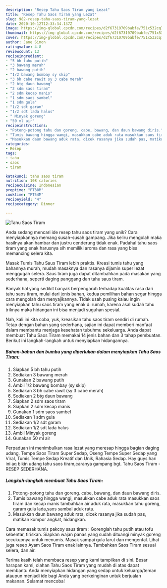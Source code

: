 ```yaml
---
description: "Resep Tahu Saos Tiram yang Lezat"
title: "Resep Tahu Saos Tiram yang Lezat"
slug: 982-resep-tahu-saos-tiram-yang-lezat
date: 2020-10-12T12:33:34.137Z
image: https://img-global.cpcdn.com/recipes/d2f67310709babfe/751x532cq70/tahu-saos-tiram-foto-resep-utama.jpg
thumbnail: https://img-global.cpcdn.com/recipes/d2f67310709babfe/751x532cq70/tahu-saos-tiram-foto-resep-utama.jpg
cover: https://img-global.cpcdn.com/recipes/d2f67310709babfe/751x532cq70/tahu-saos-tiram-foto-resep-utama.jpg
author: Jane Simon
ratingvalue: 4.8
reviewcount: 13
recipeingredient:
- "5 bh tahu putih"
- "3 bawang merah"
- "2 bawang putih"
- "1/2 bawang bombay sy skip"
- "3 bh cabe rawit sy 3 cabe merah"
- "2 btg daun bawang"
- "2 sdm saos tiram"
- "2 sdm kecap manis"
- "1 sdm saos sambel"
- "1 sdm gula"
- "1/2 sdt garam"
- "1/2 sdt lada halus"
- " Minyak goreng"
- "50 ml air"
recipeinstructions:
- "Potong-potong tahu dan goreng. cabe, bawang, dan daun bawang diris."
- "Tumis bawang hingga wangi, masukkan cabe aduk rata masukkan saos tiram dan kecap manis tambahkan air aduk rata, masukkan tahu goreng, garam gula lada,saos sambal aduk rata."
- "Masukkan daun bawang aduk rata, dicek rasanya jika sudah pas, matikan kompor angkat, hidangkan."
categories:
- Resep
tags:
- tahu
- saos
- tiram

katakunci: tahu saos tiram 
nutrition: 108 calories
recipecuisine: Indonesian
preptime: "PT38M"
cooktime: "PT54M"
recipeyield: "4"
recipecategory: Dinner

---
```



![Tahu Saos Tiram](https://img-global.cpcdn.com/recipes/d2f67310709babfe/751x532cq70/tahu-saos-tiram-foto-resep-utama.jpg)

Anda sedang mencari ide resep tahu saos tiram yang unik? Cara menyiapkannya memang susah-susah gampang. Jika keliru mengolah maka hasilnya akan hambar dan justru cenderung tidak enak. Padahal tahu saos tiram yang enak harusnya sih memiliki aroma dan rasa yang bisa memancing selera kita.

Masak Tumis Tahu Saus Tiram lebih praktis. Kreasi tumis tahu yang bahannya murah, mudah masaknya dan rasanya dijamin super lezat menggugah selera. Saus tiram juga dapat ditambahkan pada masakan yang sederhana, seperti daging panggang dan tahu saus tiram.

Banyak hal yang sedikit banyak berpengaruh terhadap kualitas rasa dari tahu saos tiram, mulai dari jenis bahan, kedua pemilihan bahan segar hingga cara mengolah dan menyajikannya. Tidak usah pusing kalau ingin menyiapkan tahu saos tiram yang enak di rumah, karena asal sudah tahu triknya maka hidangan ini bisa menjadi suguhan spesial.


Nah, kali ini kita coba, yuk, kreasikan tahu saos tiram sendiri di rumah. Tetap dengan bahan yang sederhana, sajian ini dapat memberi manfaat dalam membantu menjaga kesehatan tubuhmu sekeluarga. Anda dapat membuat Tahu Saos Tiram memakai 14 jenis bahan dan 3 tahap pembuatan. Berikut ini langkah-langkah untuk menyiapkan hidangannya.

<!--inarticleads1-->

##### Bahan-bahan dan bumbu yang diperlukan dalam menyiapkan Tahu Saos Tiram:

1. Siapkan 5 bh tahu putih
1. Sediakan 3 bawang merah
1. Gunakan 2 bawang putih
1. Ambil 1/2 bawang bombay (sy skip)
1. Sediakan 3 bh cabe rawit (sy 3 cabe merah)
1. Sediakan 2 btg daun bawang
1. Siapkan 2 sdm saos tiram
1. Siapkan 2 sdm kecap manis
1. Gunakan 1 sdm saos sambel
1. Sediakan 1 sdm gula
1. Sediakan 1/2 sdt garam
1. Sediakan 1/2 sdt lada halus
1. Ambil  Minyak goreng
1. Gunakan 50 ml air


Perpaduan ini menimbulkan rasa lezat yang meresap hingga bagian daging udang. Tempe Saos Tiram Super Sedap, Oseng Tempe Super Sedap yang Viral, Tumis Tempe Sedap Kreatif dan Unik, Rahasia Sedap. Hay guys hari ini aq bikin udang tahu saos tiram,caranya gampang bgt. Tahu Saos Tiram - RESEP SEDERHANA. 

<!--inarticleads2-->

##### Langkah-langkah membuat Tahu Saos Tiram:

1. Potong-potong tahu dan goreng. cabe, bawang, dan daun bawang diris.
1. Tumis bawang hingga wangi, masukkan cabe aduk rata masukkan saos tiram dan kecap manis tambahkan air aduk rata, masukkan tahu goreng, garam gula lada,saos sambal aduk rata.
1. Masukkan daun bawang aduk rata, dicek rasanya jika sudah pas, matikan kompor angkat, hidangkan.


Cara memasak tumis pakcoy saus tiram : Gorenglah tahu putih atau tofu sebentar, tiriskan. Siapkan wajan panas yang sudah dituangi minyak goreng secukupnya untuk menumis. Masak sampai gula larut dan mengental. Lihat juga resep Ayam Saos Tiram enak lainnya. Tambahkan Saos Tiram sesuai selera, dan air. 

Terima kasih telah membaca resep yang kami tampilkan di sini. Besar harapan kami, olahan Tahu Saos Tiram yang mudah di atas dapat membantu Anda menyiapkan hidangan yang sedap untuk keluarga/teman ataupun menjadi ide bagi Anda yang berkeinginan untuk berjualan makanan. Selamat mencoba!

